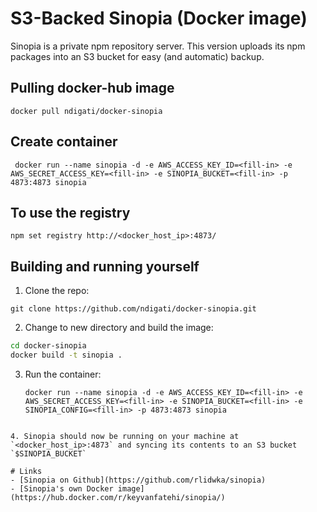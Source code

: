# S3-Backed Sinopia (Docker image)
Sinopia is a private npm repository server. This version uploads its npm packages into an S3 bucket for easy (and automatic) backup.

## Pulling docker-hub image
` docker pull ndigati/docker-sinopia `

## Create container
```
 docker run --name sinopia -d -e AWS_ACCESS_KEY_ID=<fill-in> -e AWS_SECRET_ACCESS_KEY=<fill-in> -e SINOPIA_BUCKET=<fill-in> -p 4873:4873 sinopia 
```


## To use the registry
` npm set registry http://<docker_host_ip>:4873/ `

## Building and running yourself
1. Clone the repo:  

  ```
  git clone https://github.com/ndigati/docker-sinopia.git 
  ```

2. Change to new directory and build the image:  

 ```bash
 cd docker-sinopia
 docker build -t sinopia . 
 ```
 
3. Run the container:  
	```
   docker run --name sinopia -d -e AWS_ACCESS_KEY_ID=<fill-in> -e AWS_SECRET_ACCESS_KEY=<fill-in> -e SINOPIA_BUCKET=<fill-in> -e SINOPIA_CONFIG=<fill-in> -p 4873:4873 sinopia 
  ```

4. Sinopia should now be running on your machine at `<docker_host_ip>:4873` and syncing its contents to an S3 bucket `$SINOPIA_BUCKET`

# Links
- [Sinopia on Github](https://github.com/rlidwka/sinopia)
- [Sinopia's own Docker image](https://hub.docker.com/r/keyvanfatehi/sinopia/)
